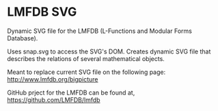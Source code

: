 # LMFDB SVG
Dynamic SVG file for the LMFDB (L-Functions and Modular Forms Database).

Uses snap.svg to access the SVG's DOM.
Creates dynamic SVG file that describes the relations of several mathematical objects.

Meant to replace current SVG file on the following page:
http://www.lmfdb.org/bigpicture

GitHub prject for the LMFDB can be found at,
https://github.com/LMFDB/lmfdb
